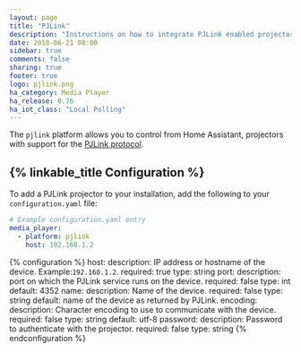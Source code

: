 ```yaml
---
layout: page
title: "PJLink"
description: "Instructions on how to integrate PJLink enabled projectors into Home Assistant."
date: 2018-06-21 08:00
sidebar: true
comments: false
sharing: true
footer: true
logo: pjlink.png
ha_category: Media Player
ha_release: 0.76
ha_iot_class: "Local Polling"
---
```


The `pjlink` platform allows you to control from Home Assistant, projectors with support for the [PJLink protocol](http://pjlink.jbmia.or.jp/english/index.html).

## {% linkable_title Configuration %}

To add a PJLink projector  to your installation, add the following to your `configuration.yaml` file:

```yaml
# Example configuration.yaml entry
media_player:
  - platform: pjlink
    host: 192.168.1.2
```

{% configuration %}
host:
  description: IP address or hostname of the device. Example:`192.168.1.2`.
  required: true
  type: string
port:
  description: port on which the PJLink service runs on the device.
  required: false
  type: int
  default: 4352
name:
  description: Name of the device.
  required: false
  type: string
  default: name of the device as returned by PJLink.
encoding:
  description: Character encoding to use to communicate with the device.
  required: false
  type: string
  default: utf-8
password:
  description: Password to authenticate with the projector.
  required: false
  type: string
{% endconfiguration %}
